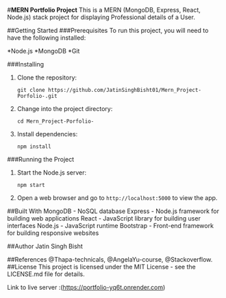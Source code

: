 #__MERN Portfolio Project__
This is a MERN (MongoDB, Express, React, Node.js) stack project for displaying Professional details of a User.

##Getting Started
###Prerequisites
To run this project, you will need to have the following installed:

*Node.js
*MongoDB
*Git

###Installing
1. Clone the repository:
   ```
   git clone https://github.com/JatinSinghBisht01/Mern_Project-Porfolio-.git
   ```
2. Change into the project directory:
   ```
   cd Mern_Project-Porfolio-
   ```
3. Install dependencies:
   ```
   npm install
   ```
   
###Running the Project
1. Start the Node.js server:
   ```
   npm start
   ```
2. Open a web browser and go to 
   `http://localhost:5000` to view the app.
   
##Built With
MongoDB - NoSQL database
Express - Node.js framework for building web applications
React - JavaScript library for building user interfaces
Node.js - JavaScript runtime
Bootstrap - Front-end framework for building responsive websites

##Author
Jatin Singh Bisht

##References
@Thapa-technicals, @AngelaYu-course, @Stackoverflow.
##License
This project is licensed under the MIT License - see the LICENSE.md file for details.

Link to live server :(https://portfolio-yq6t.onrender.com)
